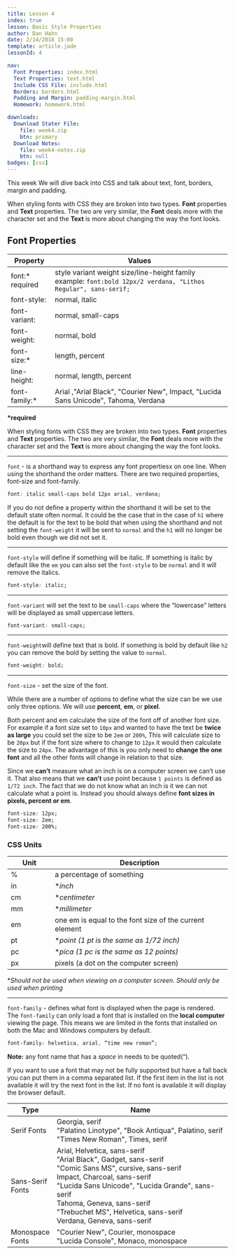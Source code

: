 ```yaml
---
title: Lesson 4
index: true
lesson: Basic Style Properties
author: Dan Hahn
date: 2/14/2018 15:00
template: article.jade
lessonId: 4

nav:
  Font Properties: index.html
  Text Properties: text.html
  Include CSS File: include.html
  Borders: borders.html
  Padding and Margin: padding-margin.html
  Homework: homework.html

downloads:
  Download Stater File:
    file: week4.zip
    btn: primary
  Download Notes:
    file: week4-notes.zip
    btn: null
badges: [css]
---
```


This week We will dive back into CSS and talk about text, font, borders, margin and padding.

<span class="more"></span>

When styling fonts with CSS they are broken into two types. **Font** properties and **Text** properties. The two are very similar, the **Font** deals more with the character set and the **Text** is more about changing the way the font looks.

## Font Properties

| Property             | Values                                                                                                              |
| -------------------- | ------------------------------------------------------------------------------------------------------------------- |
| font:\* <br>required | style variant weight size/line-height family<br> example: `font:bold 12px/2 verdana, "Lithos Regular", sans-serif;` |
| font-style:          | normal, italic                                                                                                      |
| font-variant:        | normal, small-caps                                                                                                  |
| font-weight:         | normal, bold                                                                                                        |
| font-size:\*         | length, percent                                                                                                     |
| line-height:         | normal, length, percent                                                                                             |
| font-family:\*       | Arial ,"Arial Black", "Courier New", Impact, "Lucida Sans Unicode", Tahoma, Verdana                                 |

**\*required**

When styling fonts with CSS they are broken into two types. **Font** properties and **Text** properties. The two are very similar, the **Font** deals more with the character set and the **Text** is more about changing the way the font looks.

---

`font` - is a shorthand way to express any font propertiesx on one line. When using the shorthand the order matters. There are two required properties, font-size and font-family.

```css
font: italic small-caps bold 12px arial, verdana;
```

If you do not define a property within the shorthand it will be set to the default state often normal. It could be the case that in the case of `h1` where the default is for the text to be bold that when using the shorthand and not setting the `font-weight` it will be sent to `normal` and the `h1` will no longer be bold even though we did not set it.

---

`font-style` will define if something will be italic. If something is italic by default like the `em` you can also set the `font-style` to be `normal` and it will remove the italics.

```css
font-style: italic;
```

---

`font-variant` will set the text to be `small-caps` where the “lowercase” letters will be displayed as small uppercase letters.

```css
font-variant: small-caps;
```

---

`font-weight`will define text that is bold. If something is bold by default like `h2` you can remove the bold by setting the value to `normal`.

```css
font-weight: bold;
```

---

`font-size` - set the size of the font.

While there are a number of options to define what the size can be we use only three options. We will use **percent**, **em**, or **pixel**.

Both percent and em calculate the size of the font off of another font size. For example if a font size set to `10px` and wanted to have the text be **twice as large** you could set the size to be `2em` or `200%`, This will calculate size to be `20px` but if the font size where to change to `12px` it would then calculate the size to `24px`. The advantage of this is you only need to **change the one font** and all the other fonts will change in relation to that size.

Since we **can’t** measure what an inch is on a computer screen we can’t use it. That also means that we **can’t** use point because `1 points` is defined as `1/72 inch`. The fact that we do not know what an inch is it we can not calculate what a point is. Instead you should always define **font sizes in pixels, percent or em**.

```css
font-size: 12px;
font-size: 2em;
font-size: 200%;
```

### CSS Units

| Unit | Description                                             |
| ---- | ------------------------------------------------------- |
| %    | a percentage of something                               |
| in   | \*_inch_                                                |
| cm   | \*_centimeter_                                          |
| mm   | \*_millimeter_                                          |
| em   | one em is equal to the font size of the current element |
| pt   | \*_point (1 pt is the same as 1/72 inch)_               |
| pc   | \*_pica (1 pc is the same as 12 points)_                |
| px   | pixels (a dot on the computer screen)                   |

\*_Should not be used when viewing on a computer screen. Should only be used when printing_

---

`font-family` - defines what font is displayed when the page is rendered. The `font-family` can only load a font that is installed on the **local computer** viewing the page. This means we are limited in the fonts that installed on both the Mac and Windows computers by default.

```css
font-family: helvetica, arial, “time new roman”;
```

**Note:** any font name that has a _space_ in needs to be quoted(“).

If you want to use a font that may not be fully supported but have a fall back you can put them in a comma separated list. If the first item in the list is not available it will try the next font in the list. If no font is available it will display the browser default.

| Type             | Name                                                                                                                                                                                                                                                                                                   |
| ---------------- | ------------------------------------------------------------------------------------------------------------------------------------------------------------------------------------------------------------------------------------------------------------------------------------------------------ |
| Serif Fonts      | Georgia, serif<br>"Palatino Linotype", "Book Antiqua", Palatino, serif<br>"Times New Roman", Times, serif                                                                                                                                                                                              |
| Sans-Serif Fonts | Arial, Helvetica, sans-serif <br>"Arial Black", Gadget, sans-serif<br>"Comic Sans MS", cursive, sans-serif<br>Impact, Charcoal, sans-serif<br>"Lucida Sans Unicode", "Lucida Grande", sans-serif<br>Tahoma, Geneva, sans-serif<br>"Trebuchet MS", Helvetica, sans-serif<br>Verdana, Geneva, sans-serif |
| Monospace Fonts  | "Courier New", Courier, monospace<br>"Lucida Console", Monaco, monospace                                                                                                                                                                                                                               |

<style>
table tr td:nth-child(1){width:20%}
td .label {margin-right: 4px;cursor: pointer;}
</style>

<script src="lesson5.js"></script>
